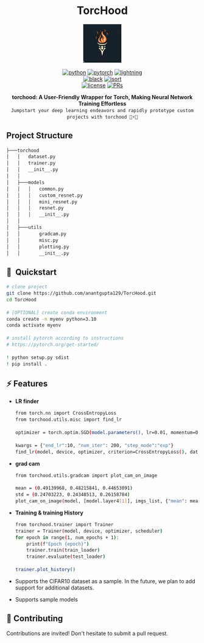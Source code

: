 <div align="center">

# TorcHood

<img src="./images/logo.jpg"  style="width:20%">


[![python](https://img.shields.io/badge/-Python_3.8_%7C_3.9_%7C_3.10-blue?logo=python&logoColor=white)](https://github.com/pre-commit/pre-commit)
[![pytorch](https://img.shields.io/badge/PyTorch_1.10+-ee4c2c?logo=pytorch&logoColor=white)](https://pytorch.org/get-started/locally/)
[![lightning](https://img.shields.io/badge/-Lightning_1.9+-792ee5?logo=pytorchlightning&logoColor=white)](https://pytorchlightning.ai/)<br>
[![black](https://img.shields.io/badge/Code%20Style-Black-black.svg?labelColor=gray)](https://black.readthedocs.io/en/stable/)
[![isort](https://img.shields.io/badge/%20imports-isort-%231674b1?style=flat&labelColor=ef8336)](https://pycqa.github.io/isort/) <br>
[![license](https://img.shields.io/badge/License-MIT-green.svg?labelColor=gray)](https://github.com/ashleve/lightning-hydra-template#license)
[![PRs](https://img.shields.io/badge/PRs-welcome-brightgreen.svg)](https://github.com/ashleve/lightning-hydra-template/pulls)

__torchood: A User-Friendly Wrapper for Torch, Making Neural Network Training Effortless__ <br> 
`Jumpstart your deep learning endeavors and rapidly prototype custom projects with torchood 🚀⚡🔥`<br>

</div>

## Project Structure 

```bash
├───torchood
│   │   dataset.py
│   │   trainer.py
│   │   __init__.py
│   │
│   ├───models
│   │   │   common.py
│   │   │   custom_resnet.py
│   │   │   mini_resnet.py
│   │   │   resnet.py
│   │   │   __init__.py
│   │
│   ├───utils
│   │       gradcam.py
│   │       misc.py
│   │       plotting.py
│   │       __init__.py
```

## 🚀  Quickstart

```bash
# clone project
git clone https://github.com/anantgupta129/TorcHood.git
cd TorcHood

# [OPTIONAL] create conda environment
conda create -n myenv python=3.10
conda activate myenv

# install pytorch according to instructions
# https://pytorch.org/get-started/

! python setup.py sdist
! pip install .
```

## ⚡ Features

- __LR finder__
    ```bash
    from torch.nn import CrossEntropyLoss
    from torchood.utils.misc import find_lr

    optimizer = torch.optim.SGD(model.parameters(), lr=0.01, momentum=0.9)

    kwargs = {"end_lr":10, "num_iter": 200, "step_mode":"exp"}
    find_lr(model, device, optimizer, criterion=CrossEntropyLoss(), dataloader=train_loader, **kwargs)
    ```

- __grad cam__ 

    ```bash
    from torchood.utils.gradcam import plot_cam_on_image

    mean = (0.49139968, 0.48215841, 0.44653091)
    std = (0.24703223, 0.24348513, 0.26158784)
    plot_cam_on_image(model, [model.layer4[1]], imgs_list, {"mean": mean, "std": std})
    ```

- __Training & training History__
    ```bash
    from torchood.trainer import Trainer
    trainer = Trainer(model, device, optimizer, scheduler)
    for epoch in range(1, num_epochs + 1):
        print(f"Epoch {epoch}")
        trainer.train(train_loader)
        trainer.evaluate(test_loader)
    
    trainer.plot_history()
    ```

- Supports the CIFAR10 dataset as a sample. In the future, we plan to add support for additional    datasets.
- Supports sample models


## 🤝 Contributing

Contributions are invited! Don't hesitate to submit a pull request.
